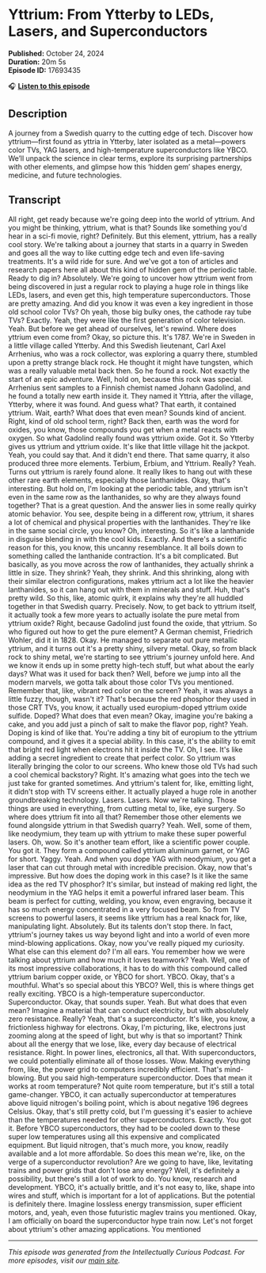 # Yttrium: From Ytterby to LEDs, Lasers, and Superconductors

**Published:** October 24, 2024  
**Duration:** 20m 5s  
**Episode ID:** 17693435

🎧 **[Listen to this episode](https://intellectuallycurious.buzzsprout.com/2529712/episodes/17693435-yttrium-from-ytterby-to-leds-lasers-and-superconductors)**

## Description

A journey from a Swedish quarry to the cutting edge of tech. Discover how yttrium—first found as yttria in Ytterby, later isolated as a metal—powers color TVs, YAG lasers, and high-temperature superconductors like YBCO. We’ll unpack the science in clear terms, explore its surprising partnerships with other elements, and glimpse how this ‘hidden gem’ shapes energy, medicine, and future technologies.

## Transcript

All right, get ready because we're going deep into the world of yttrium. And you might be thinking, yttrium, what is that? Sounds like something you'd hear in a sci-fi movie, right? Definitely. But this element, yttrium, has a really cool story. We're talking about a journey that starts in a quarry in Sweden and goes all the way to like cutting edge tech and even life-saving treatments. It's a wild ride for sure. And we've got a ton of articles and research papers here all about this kind of hidden gem of the periodic table. Ready to dig in? Absolutely. We're going to uncover how yttrium went from being discovered in just a regular rock to playing a huge role in things like LEDs, lasers, and even get this, high temperature superconductors. Those are pretty amazing. And did you know it was even a key ingredient in those old school color TVs? Oh yeah, those big bulky ones, the cathode ray tube TVs? Exactly. Yeah, they were like the first generation of color television. Yeah. But before we get ahead of ourselves, let's rewind. Where does yttrium even come from? Okay, so picture this. It's 1787. We're in Sweden in a little village called Ytterby. And this Swedish lieutenant, Carl Axel Arrhenius, who was a rock collector, was exploring a quarry there, stumbled upon a pretty strange black rock. He thought it might have tungsten, which was a really valuable metal back then. So he found a rock. Not exactly the start of an epic adventure. Well, hold on, because this rock was special. Arrhenius sent samples to a Finnish chemist named Johann Gadolind, and he found a totally new earth inside it. They named it Yttria, after the village, Ytterby, where it was found. And guess what? That earth, it contained yttrium. Wait, earth? What does that even mean? Sounds kind of ancient. Right, kind of old school term, right? Back then, earth was the word for oxides, you know, those compounds you get when a metal reacts with oxygen. So what Gadolind really found was yttrium oxide. Got it. So Ytterby gives us yttrium and yttrium oxide. It's like that little village hit the jackpot. Yeah, you could say that. And it didn't end there. That same quarry, it also produced three more elements. Terbium, Erbium, and Yttrium. Really? Yeah. Turns out yttrium is rarely found alone. It really likes to hang out with these other rare earth elements, especially those lanthanides. Okay, that's interesting. But hold on, I'm looking at the periodic table, and yttrium isn't even in the same row as the lanthanides, so why are they always found together? That is a great question. And the answer lies in some really quirky atomic behavior. You see, despite being in a different row, yttrium, it shares a lot of chemical and physical properties with the lanthanides. They're like in the same social circle, you know? Oh, interesting. So it's like a lanthanide in disguise blending in with the cool kids. Exactly. And there's a scientific reason for this, you know, this uncanny resemblance. It all boils down to something called the lanthanide contraction. It's a bit complicated. But basically, as you move across the row of lanthanides, they actually shrink a little in size. They shrink? Yeah, they shrink. And this shrinking, along with their similar electron configurations, makes yttrium act a lot like the heavier lanthanides, so it can hang out with them in minerals and stuff. Huh, that's pretty wild. So this, like, atomic quirk, it explains why they're all huddled together in that Swedish quarry. Precisely. Now, to get back to yttrium itself, it actually took a few more years to actually isolate the pure metal from yttrium oxide? Right, because Gadolind just found the oxide, that yttrium. So who figured out how to get the pure element? A German chemist, Friedrich Wohler, did it in 1828. Okay. He managed to separate out pure metallic yttrium, and it turns out it's a pretty shiny, silvery metal. Okay, so from black rock to shiny metal, we're starting to see yttrium's journey unfold here. And we know it ends up in some pretty high-tech stuff, but what about the early days? What was it used for back then? Well, before we jump into all the modern marvels, we gotta talk about those color TVs you mentioned. Remember that, like, vibrant red color on the screen? Yeah, it was always a little fuzzy, though, wasn't it? That's because the red phosphor they used in those CRT TVs, you know, it actually used europium-doped yttrium oxide sulfide. Doped? What does that even mean? Okay, imagine you're baking a cake, and you add just a pinch of salt to make the flavor pop, right? Yeah. Doping is kind of like that. You're adding a tiny bit of europium to the yttrium compound, and it gives it a special ability. In this case, it's the ability to emit that bright red light when electrons hit it inside the TV. Oh, I see. It's like adding a secret ingredient to create that perfect color. So yttrium was literally bringing the color to our screens. Who knew those old TVs had such a cool chemical backstory? Right. It's amazing what goes into the tech we just take for granted sometimes. And yttrium's talent for, like, emitting light, it didn't stop with TV screens either. It actually played a huge role in another groundbreaking technology. Lasers. Lasers. Now we're talking. Those things are used in everything, from cutting metal to, like, eye surgery. So where does yttrium fit into all that? Remember those other elements we found alongside yttrium in that Swedish quarry? Yeah. Well, some of them, like neodymium, they team up with yttrium to make these super powerful lasers. Oh, wow. So it's another team effort, like a scientific power couple. You got it. They form a compound called yttrium aluminum garnet, or YAG for short. Yaggy. Yeah. And when you dope YAG with neodymium, you get a laser that can cut through metal with incredible precision. Okay, now that's impressive. But how does the doping work in this case? Is it like the same idea as the red TV phosphor? It's similar, but instead of making red light, the neodymium in the YAG helps it emit a powerful infrared laser beam. This beam is perfect for cutting, welding, you know, even engraving, because it has so much energy concentrated in a very focused beam. So from TV screens to powerful lasers, it seems like yttrium has a real knack for, like, manipulating light. Absolutely. But its talents don't stop there. In fact, yttrium's journey takes us way beyond light and into a world of even more mind-blowing applications. Okay, now you've really piqued my curiosity. What else can this element do? I'm all ears. You remember how we were talking about yttrium and how much it loves teamwork? Yeah. Well, one of its most impressive collaborations, it has to do with this compound called yttrium barium copper oxide, or YBCO for short. YBCO. Okay, that's a mouthful. What's so special about this YBCO? Well, this is where things get really exciting. YBCO is a high-temperature superconductor. Superconductor. Okay, that sounds super. Yeah. But what does that even mean? Imagine a material that can conduct electricity, but with absolutely zero resistance. Really? Yeah, that's a superconductor. It's like, you know, a frictionless highway for electrons. Okay, I'm picturing, like, electrons just zooming along at the speed of light, but why is that so important? Think about all the energy that we lose, like, every day because of electrical resistance. Right. In power lines, electronics, all that. With superconductors, we could potentially eliminate all of those losses. Wow. Making everything from, like, the power grid to computers incredibly efficient. That's mind-blowing. But you said high-temperature superconductor. Does that mean it works at room temperature? Not quite room temperature, but it's still a total game-changer. YBCO, it can actually superconductor at temperatures above liquid nitrogen's boiling point, which is about negative 196 degrees Celsius. Okay, that's still pretty cold, but I'm guessing it's easier to achieve than the temperatures needed for other superconductors. Exactly. You got it. Before YBCO superconductors, they had to be cooled down to these super low temperatures using all this expensive and complicated equipment. But liquid nitrogen, that's much more, you know, readily available and a lot more affordable. So does this mean we're, like, on the verge of a superconductor revolution? Are we going to have, like, levitating trains and power grids that don't lose any energy? Well, it's definitely a possibility, but there's still a lot of work to do. You know, research and development. YBCO, it's actually brittle, and it's not easy to, like, shape into wires and stuff, which is important for a lot of applications. But the potential is definitely there. Imagine lossless energy transmission, super efficient motors, and, yeah, even those futuristic maglev trains you mentioned. Okay, I am officially on board the superconductor hype train now. Let's not forget about yttrium's other amazing applications. You mentioned

---
*This episode was generated from the Intellectually Curious Podcast. For more episodes, visit our [main site](https://intellectuallycurious.buzzsprout.com).*
